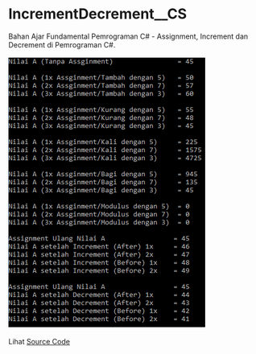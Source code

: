 # IncrementDecrement__CS
Bahan Ajar Fundamental Pemrograman C# - Assignment, Increment dan Decrement di Pemrograman C#.<br><br>
<img src="https://github.com/RizkyKhapidsyah/IncrementDecrement__CS/blob/master/Result/001.PNG"><br><br>
Lihat <a href="https://github.com/RizkyKhapidsyah/IncrementDecrement__CS/blob/master/Program.cs">Source Code</a>
